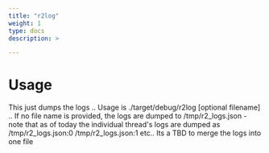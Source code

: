 ```yaml
---
title: "r2log"
weight: 1
type: docs
description: >

---
```


# Usage

This just dumps the logs .. Usage is ./target/debug/r2log [optional filename] .. If no file name is provided, the logs are dumped to /tmp/r2_logs.json - note that as of today the individual thread's logs are dumped as /tmp/r2_logs.json:0 /tmp/r2_logs.json:1 etc.. Its a TBD to merge the logs into one file

